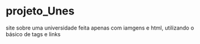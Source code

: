 # projeto_Unes
 site sobre uma universidade feita apenas com iamgens e html, utilizando o  básico de tags e links
